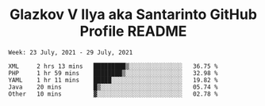 <h1 align="center">Glazkov V Ilya aka Santarinto GitHub Profile README</h1>

<!--START_SECTION:waka-->
```text
Week: 23 July, 2021 - 29 July, 2021

XML     2 hrs 13 mins   █████████▒░░░░░░░░░░░░░░░   36.75 % 
PHP     1 hr 59 mins    ████████▒░░░░░░░░░░░░░░░░   32.98 % 
YAML    1 hr 11 mins    █████░░░░░░░░░░░░░░░░░░░░   19.82 % 
Java    20 mins         █▒░░░░░░░░░░░░░░░░░░░░░░░   05.74 % 
Other   10 mins         ▓░░░░░░░░░░░░░░░░░░░░░░░░   02.78 % 
```
<!--END_SECTION:waka-->